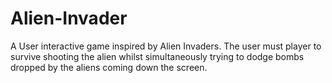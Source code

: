 # Alien-Invader

A User interactive game inspired by Alien Invaders. The user must player to survive shooting the alien whilst simultaneously trying to dodge bombs dropped by the aliens coming down the screen. 
